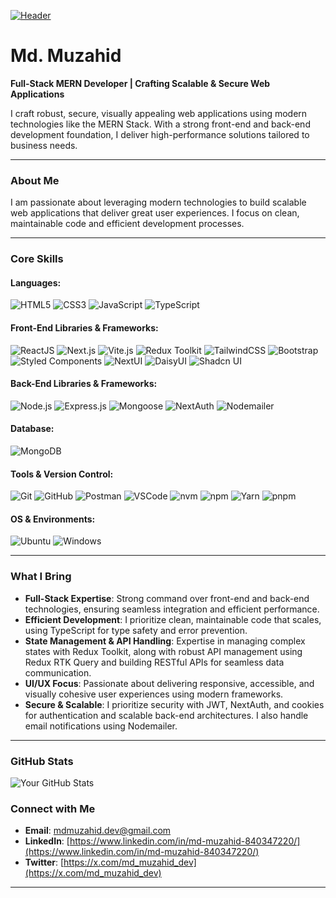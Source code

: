[![Header](https://res.cloudinary.com/dymo0iyee/image/upload/v1729405412/github-header-image_rlgpox.png "Header")](https://mdmuzahid.vercel.app/)


# Md. Muzahid

**Full-Stack MERN Developer | Crafting Scalable & Secure Web Applications**

I craft robust, secure, visually appealing web applications using modern technologies like the MERN Stack. With a strong front-end and back-end development foundation, I deliver high-performance solutions tailored to business needs.

---

### About Me
I am passionate about leveraging modern technologies to build scalable web applications that deliver great user experiences. I focus on clean, maintainable code and efficient development processes.

---

### Core Skills

#### Languages:
![HTML5](https://img.shields.io/badge/HTML5-E34F26?style=for-the-badge&logo=html5&logoColor=white)
![CSS3](https://img.shields.io/badge/CSS3-1572B6?style=for-the-badge&logo=css3&logoColor=white)
![JavaScript](https://img.shields.io/badge/JavaScript-F7DF1E?style=for-the-badge&logo=javascript&logoColor=black)
![TypeScript](https://img.shields.io/badge/TypeScript-007ACC?style=for-the-badge&logo=typescript&logoColor=white)

#### Front-End Libraries & Frameworks:
![ReactJS](https://img.shields.io/badge/React-20232A?style=for-the-badge&logo=react&logoColor=61DAFB)
![Next.js](https://img.shields.io/badge/Next.js-000000?style=for-the-badge&logo=nextdotjs&logoColor=white)
![Vite.js](https://img.shields.io/badge/Vite-646CFF?style=for-the-badge&logo=vite&logoColor=white)
![Redux Toolkit](https://img.shields.io/badge/Redux-764ABC?style=for-the-badge&logo=redux&logoColor=white)
![TailwindCSS](https://img.shields.io/badge/TailwindCSS-38B2AC?style=for-the-badge&logo=tailwind-css&logoColor=white)
![Bootstrap](https://img.shields.io/badge/Bootstrap-7952B3?style=for-the-badge&logo=bootstrap&logoColor=white)
![Styled Components](https://img.shields.io/badge/Styled%20Components-DB7093?style=for-the-badge&logo=styled-components&logoColor=white)
![NextUI](https://img.shields.io/badge/NextUI-000000?style=for-the-badge&logo=nextdotjs&logoColor=white)
![DaisyUI](https://img.shields.io/badge/DaisyUI-1FB2A6?style=for-the-badge&logo=daisyui&logoColor=white)
![Shadcn UI](https://img.shields.io/badge/Shadcn%20UI-000000?style=for-the-badge&logo=shadcnui&logoColor=white)

#### Back-End Libraries & Frameworks:
![Node.js](https://img.shields.io/badge/Node.js-43853D?style=for-the-badge&logo=node.js&logoColor=white)
![Express.js](https://img.shields.io/badge/Express.js-404D59?style=for-the-badge&logo=express&logoColor=white)
![Mongoose](https://img.shields.io/badge/Mongoose-880000?style=for-the-badge&logo=mongodb&logoColor=white)
![NextAuth](https://img.shields.io/badge/NextAuth-000000?style=for-the-badge&logo=nextdotjs&logoColor=white)
![Nodemailer](https://img.shields.io/badge/Nodemailer-0a0a0a?style=for-the-badge&logo=nodedotjs&logoColor=white)

#### Database:
![MongoDB](https://img.shields.io/badge/MongoDB-47A248?style=for-the-badge&logo=mongodb&logoColor=white)

#### Tools & Version Control:
![Git](https://img.shields.io/badge/Git-F05032?style=for-the-badge&logo=git&logoColor=white)
![GitHub](https://img.shields.io/badge/GitHub-181717?style=for-the-badge&logo=github&logoColor=white)
![Postman](https://img.shields.io/badge/Postman-FF6C37?style=for-the-badge&logo=postman&logoColor=white)
![VSCode](https://img.shields.io/badge/VSCode-0078D4?style=for-the-badge&logo=visual-studio-code&logoColor=white)
![nvm](https://img.shields.io/badge/nvm-3C873A?style=for-the-badge&logo=nodedotjs&logoColor=white)
![npm](https://img.shields.io/badge/npm-CB3837?style=for-the-badge&logo=npm&logoColor=white)
![Yarn](https://img.shields.io/badge/Yarn-2C8EBB?style=for-the-badge&logo=yarn&logoColor=white)
![pnpm](https://img.shields.io/badge/pnpm-F69220?style=for-the-badge&logo=pnpm&logoColor=white)

#### OS & Environments:
![Ubuntu](https://img.shields.io/badge/Ubuntu-E95420?style=for-the-badge&logo=ubuntu&logoColor=white)
![Windows](https://img.shields.io/badge/Windows-0078D6?style=for-the-badge&logo=windows&logoColor=white)

---

### What I Bring
- **Full-Stack Expertise**: Strong command over front-end and back-end technologies, ensuring seamless integration and efficient performance.
- **Efficient Development**: I prioritize clean, maintainable code that scales, using TypeScript for type safety and error prevention.
- **State Management & API Handling**: Expertise in managing complex states with Redux Toolkit, along with robust API management using Redux RTK Query and building RESTful APIs for seamless data communication.
- **UI/UX Focus**: Passionate about delivering responsive, accessible, and visually cohesive user experiences using modern frameworks.
- **Secure & Scalable**: I prioritize security with JWT, NextAuth, and cookies for authentication and scalable back-end architectures. I also handle email notifications using Nodemailer.

---

### GitHub Stats
![Your GitHub Stats](https://github-readme-stats.vercel.app/api?username=yourusername&show_icons=true&theme=radical)

### Connect with Me
- **Email**: [mdmuzahid.dev@gmail.com](mailto:mdmuzahid.dev@gmail.com)
- **LinkedIn**: [https://www.linkedin.com/in/md-muzahid-840347220/](https://www.linkedin.com/in/md-muzahid-840347220/)
- **Twitter**: [https://x.com/md_muzahid_dev](https://x.com/md_muzahid_dev)

---
